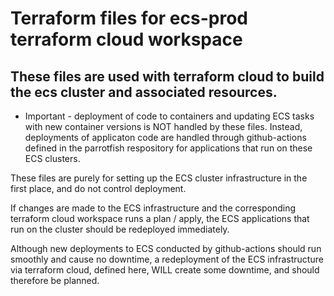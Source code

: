 # Terraform files for ecs-prod terraform cloud workspace

## These files are used with terraform cloud to build the ecs cluster and associated resources.

* Important - deployment of code to containers and updating ECS tasks with new container versions is NOT handled by these files. Instead, deployments of applicaton code are handled through github-actions defined in the parrotfish respository for applications that run on these ECS clusters.

These files are purely for setting up the ECS cluster infrastructure in the first place, and do not control deployment.

If changes are made to the ECS infrastructure and the corresponding terraform cloud workspace runs a plan / apply, the ECS applications that run on the cluster should be redeployed immediately.

Although new deployments to ECS conducted by github-actions should run smoothly and cause no downtime, a redeployment of the ECS infrastructure via terraform cloud, defined here, WILL create some downtime, and should therefore be planned.
